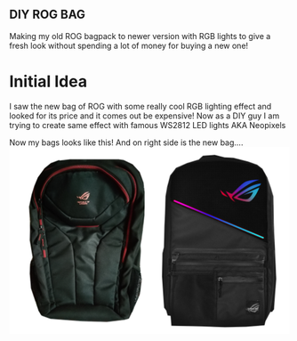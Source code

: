 ## DIY ROG BAG

Making my old ROG bagpack to newer version with RGB lights to give a fresh look without spending a lot of money for buying a new one!

# Initial Idea

I saw the new bag of ROG with some really cool RGB lighting effect and looked for its price and it comes out be expensive! Now as a DIY guy I am trying to create same effect with famous WS2812 LED lights AKA Neopixels

Now my bags looks like this! And on right side is the new bag....
![Before](https://github.com/AnshumanFauzdar/DIY-ROG-BAG/blob/master/Before.jpg)
